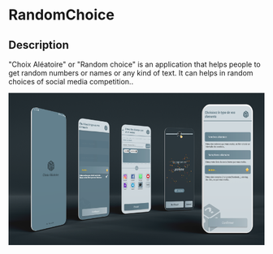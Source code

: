 # RandomChoice

## Description

"Choix Aléatoire" or "Random choice" is an application that helps people to get random numbers or names or any kind of text.
It can helps in random choices of social media competition..

<img src="/choix.png" width="600" height="300"/>


